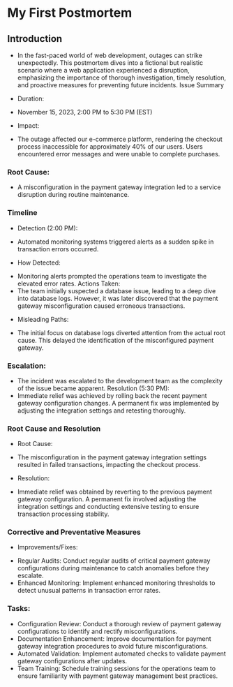 # My First Postmortem

## Introduction
- In the fast-paced world of web development, outages can strike unexpectedly. This postmortem dives into a fictional but realistic scenario where a web application experienced a disruption, emphasizing the importance of thorough investigation, timely resolution, and proactive measures for preventing future incidents.
Issue Summary
* Duration:
- November 15, 2023, 2:00 PM to 5:30 PM (EST)

* Impact:
- The outage affected our e-commerce platform, rendering the checkout process inaccessible for approximately 40% of our users. Users encountered error messages and were unable to complete purchases.

### Root Cause:
- A misconfiguration in the payment gateway integration led to a service disruption during routine maintenance.

### Timeline
* Detection (2:00 PM):
- Automated monitoring systems triggered alerts as a sudden spike in transaction errors occurred.
* How Detected:
- Monitoring alerts prompted the operations team to investigate the elevated error rates.
Actions Taken:
- The team initially suspected a database issue, leading to a deep dive into database logs. However, it was later discovered that the payment gateway misconfiguration caused erroneous transactions.
* Misleading Paths:
- The initial focus on database logs diverted attention from the actual root cause. This delayed the identification of the misconfigured payment gateway.
### Escalation:
- The incident was escalated to the development team as the complexity of the issue became apparent.
Resolution (5:30 PM):
- Immediate relief was achieved by rolling back the recent payment gateway configuration changes. A permanent fix was implemented by adjusting the integration settings and retesting thoroughly.
### Root Cause and Resolution
* Root Cause:
- The misconfiguration in the payment gateway integration settings resulted in failed transactions, impacting the checkout process.

* Resolution:
- Immediate relief was obtained by reverting to the previous payment gateway configuration. A permanent fix involved adjusting the integration settings and conducting extensive testing to ensure transaction processing stability.

### Corrective and Preventative Measures
* Improvements/Fixes:

- Regular Audits: Conduct regular audits of critical payment gateway configurations during maintenance to catch anomalies before they escalate.
- Enhanced Monitoring: Implement enhanced monitoring thresholds to detect unusual patterns in transaction error rates.
### Tasks:
- Configuration Review: Conduct a thorough review of payment gateway configurations to identify and rectify misconfigurations.
- Documentation Enhancement: Improve documentation for payment gateway integration procedures to avoid future misconfigurations.
- Automated Validation: Implement automated checks to validate payment gateway configurations after updates.
- Team Training: Schedule training sessions for the operations team to ensure familiarity with payment gateway management best practices.
